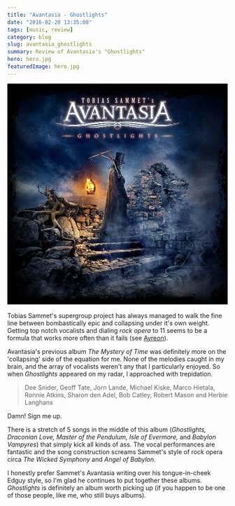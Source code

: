 ```yaml
---
title: "Avantasia - Ghostlights"
date: "2016-02-20 13:35:00"
tags: [music, review]
category: blog
slug: avantasia_ghostlights
summary: Review of Avantasia's "Ghostlights"
hero: hero.jpg
featuredImage: hero.jpg
---
```


![Ghostlights](avantasia-ghostlights.jpg)

Tobias Sammet's supergroup project has always managed to walk the fine line between bombastically epic and collapsing under it's own weight. Getting top notch vocalists and dialing _rock opera_ to 11 seems to be a formula that works more often than it fails (see [Ayreon](https://www.arjenlucassen.com/content/arjens-projects/ayreon/)).

Avantasia's previous album _The Mystery of Time_ was definitely more on the 'collapsing' side of the equation for me. None of the melodies caught in my brain, and the array of vocalists weren't any that I particularly enjoyed. So when _Ghostlights_ appeared on my radar, I approached with trepidation.

> Dee Snider, Geoff Tate, Jorn Lande, Michael Kiske, Marco Hietala, Ronnie Atkins, Sharon den Adel, Bob Catley, Robert Mason and Herbie Langhans

Damn! Sign me up.

There is a stretch of 5 songs in the middle of this album (_Ghostlights, Draconian Love, Master of the Pendulum, Isle of Evermore,_ and _Babylon Vampyres_) that simply kick all kinds of ass. The vocal performances are fantastic and the song construction screams Sammet's style of rock opera circa _The Wicked Symphony_ and _Angel of Babylon_.

I honestly prefer Sammet's Avantasia writing over his tongue-in-cheek Edguy style, so I'm glad he continues to put together these albums. _Ghostlights_ is definitely an album worth picking up (if you happen to be one of those people, like me, who still buys albums).
